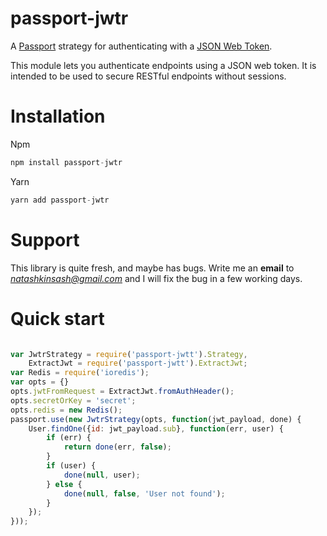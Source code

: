 # passport-jwtr

A [Passport](http://passportjs.org/) strategy for authenticating with a [JSON Web Token](https://jwt.io/).

This module lets you authenticate endpoints using a JSON web token. It is intended to be used to secure RESTful endpoints without sessions.


# Installation

Npm
```javascript
npm install passport-jwtr
```

Yarn
```javascript
yarn add passport-jwtr
```

# Support

This library is quite fresh, and maybe has bugs. Write me an **email** to *natashkinsash@gmail.com* and I will fix the bug in a few working days.

# Quick start

```javascript

var JwtrStrategy = require('passport-jwtt').Strategy,
    ExtractJwt = require('passport-jwtt').ExtractJwt;
var Redis = require('ioredis');
var opts = {}
opts.jwtFromRequest = ExtractJwt.fromAuthHeader();
opts.secretOrKey = 'secret';
opts.redis = new Redis();
passport.use(new JwtrStrategy(opts, function(jwt_payload, done) {
    User.findOne({id: jwt_payload.sub}, function(err, user) {
        if (err) {
            return done(err, false);
        }
        if (user) {
            done(null, user);
        } else {
            done(null, false, 'User not found');
        }
    });
}));

```

